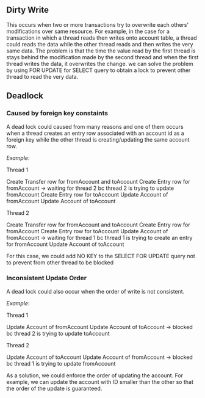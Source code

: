## Dirty Write
This occurs when two or more transactions try to overwrite each others' modifications over same resource.
For example, in the case for a transaction in which a thread reads then writes onto account table, a thread could reads the data while the other thread reads and then writes the very same data. The problem is that the time the value read by the first thread is stays behind the modification made by the second thread and when the first thread writes the data, it overwrites the change.
we can solve the problem by using FOR UPDATE for SELECT query to obtain a lock to prevent other thread to read the very data.

## Deadlock
### Caused by foreign key constaints

A dead lock could caused from many reasons and one of them occurs when a thread creates an entry row associated with an account id as a foreign key while the other thread is creating/updating the same account row.

_Example_:

Thread 1

Create Transfer row for fromAccount and toAccount
Create Entry row for fromAccount -> waiting for thread 2 bc thread 2 is trying to update fromAccount
Create Entry row for toAccount
Update Account of fromAccount 
Update Account of toAccount

Thread 2

Create Transfer row for fromAccount and toAccount
Create Entry row for fromAccount
Create Entry row for toAccount
Update Account of fromAccount -> waiting for thread 1 bc thread 1 is trying to create an entry for fromAccount
Update Account of toAccount

For this case, we could add NO KEY to the SELECT FOR UPDATE query not to prevent from other thread to be blocked

### Inconsistent Update Order

A dead lock could also occur when the order of write is not consistent.

_Example_:

Thread 1

Update Account of fromAccount 
Update Account of toAccount -> blocked bc thread 2 is trying to update toAccount

Thread 2

Update Account of toAccount 
Update Account of fromAccount -> blocked bc thread 1 is trying to update fromAccount

As a solution, we could enforce the order of updating the account. For example, we can update the account with ID smaller than the other so that the order of the update is guaranteed.


